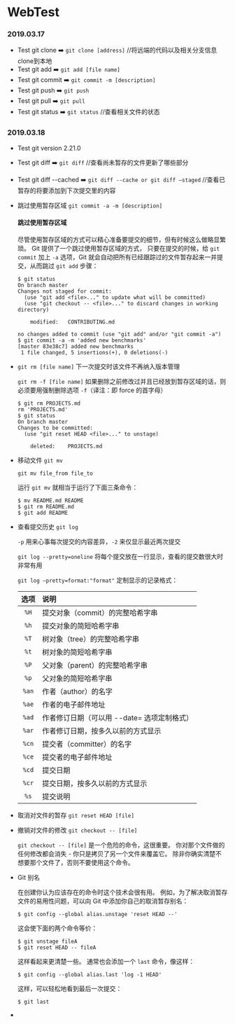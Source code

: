 # WebTest

### 2019.03.17

- Test git clone  ➡️  `git clone [address]` //将远端的代码以及相关分支信息clone到本地
- Test git add  ➡️  `git add [file name]`
- Test git commit  ➡️  `git commit -m [description]`
- Test git push  ➡️  `git push`
- Test git pull  ➡️  `git pull`
- Test git status  ➡️  `git status` //查看相关文件的状态

### 2019.03.18

- Test git version 2.21.0

- Test git diff  ➡️  `git diff` //查看尚未暂存的文件更新了哪些部分

- Test git diff --cached  ➡️  `git diff --cache or git diff —staged` //查看已暂存的将要添加到下次提交里的内容

- 跳过使用暂存区域 `git commit -a -m [description]`

  #### 跳过使用暂存区域

  尽管使用暂存区域的方式可以精心准备要提交的细节，但有时候这么做略显繁琐。 Git 提供了一个跳过使用暂存区域的方式， 只要在提交的时候，给 `git commit` 加上 `-a` 选项，Git 就会自动把所有已经跟踪过的文件暂存起来一并提交，从而跳过 `git add` 步骤：

  ```console
  $ git status
  On branch master
  Changes not staged for commit:
    (use "git add <file>..." to update what will be committed)
    (use "git checkout -- <file>..." to discard changes in working directory)
  
      modified:   CONTRIBUTING.md
  
  no changes added to commit (use "git add" and/or "git commit -a")
  $ git commit -a -m 'added new benchmarks'
  [master 83e38c7] added new benchmarks
   1 file changed, 5 insertions(+), 0 deletions(-)
  ```

- `git rm [file name]` 下一次提交时该文件不再纳入版本管理

  `git rm -f [file name]` 如果删除之前修改过并且已经放到暂存区域的话，则必须要用强制删除选项 `-f`（译注：即 force 的首字母）

  ```console
  $ git rm PROJECTS.md
  rm 'PROJECTS.md'
  $ git status
  On branch master
  Changes to be committed:
    (use "git reset HEAD <file>..." to unstage)
  
      deleted:    PROJECTS.md
  ```

- 移动文件 `git mv`

  `git mv file_from file_to`

  运行 `git mv` 就相当于运行了下面三条命令：

  ```console
  $ mv README.md README
  $ git rm README.md
  $ git add README
  ```

- 查看提交历史 `git log`

  `-p` 用来心事每次提交的内容差异，`-2` 来仅显示最近两次提交

  `git log --pretty=oneline` 将每个提交放在一行显示，查看的提交数很大时非常有用

  `git log —pretty=format:"format"` 定制显示的记录格式：

  | 选项  | 说明                                        |
  | :---: | :------------------------------------------ |
  | `%H`  | 提交对象（commit）的完整哈希字串            |
  | `%h`  | 提交对象的简短哈希字串                      |
  | `%T`  | 树对象（tree）的完整哈希字串                |
  | `%t`  | 树对象的简短哈希字串                        |
  | `%P`  | 父对象（parent）的完整哈希字串              |
  | `%p`  | 父对象的简短哈希字串                        |
  | `%an` | 作者（author）的名字                        |
  | `%ae` | 作者的电子邮件地址                          |
  | `%ad` | 作者修订日期（可以用 --date= 选项定制格式） |
  | `%ar` | 作者修订日期，按多久以前的方式显示          |
  | `%cn` | 提交者（committer）的名字                   |
  | `%ce` | 提交者的电子邮件地址                        |
  | `%cd` | 提交日期                                    |
  | `%cr` | 提交日期，按多久以前的方式显示              |
  | `%s`  | 提交说明                                    |

- 取消对文件的暂存 `git reset HEAD [file]`

- 撤销对文件的修改 `git checkout -- [file]`

   `git checkout -- [file]` 是一个危险的命令，这很重要。 你对那个文件做的任何修改都会消失 - 你只是拷贝了另一个文件来覆盖它。 除非你确实清楚不想要那个文件了，否则不要使用这个命令。

- Git 别名

  在创建你认为应该存在的命令时这个技术会很有用。 例如，为了解决取消暂存文件的易用性问题，可以向 Git 中添加你自己的取消暂存别名：

  ```console
  $ git config --global alias.unstage 'reset HEAD --'
  ```

  这会使下面的两个命令等价：

  ```console
  $ git unstage fileA
  $ git reset HEAD -- fileA
  ```

  这样看起来更清楚一些。 通常也会添加一个 `last` 命令，像这样：

  ```console
  $ git config --global alias.last 'log -1 HEAD'
  ```

  这样，可以轻松地看到最后一次提交：

  ```console
  $ git last
  ```

- 